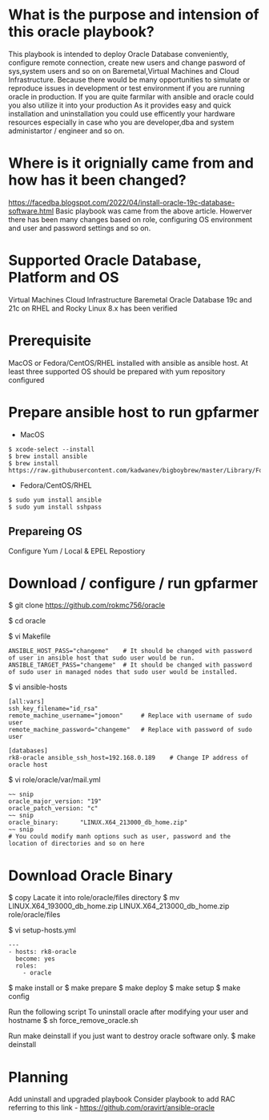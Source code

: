 # What is the purpose and intension of this oracle playbook?
This playbook is intended to deploy Oracle Database conveniently, configure remote connection, create new users and change pasword of sys,system users and so on on Baremetal,Virtual Machines and Cloud Infrastructure.
Because there would be many opportunities to simulate or reproduce issues in development or test environment if you are running oracle in production. If you are quite farmilar with ansible and oracle could you also utilize it into your production
As it provides easy and quick installation and uninstallation you could use efficently your hardware resources especially in case who you are developer,dba and system administartor / engineer and so on.

# Where is it orignially came from and how has it been changed?
https://facedba.blogspot.com/2022/04/install-oracle-19c-database-software.html
Basic playbook was came from the above article. Howerver there has been many changes based on role, configuring OS environment and user and password settings and so on.

# Supported Oracle Database, Platform and OS
Virtual Machines
Cloud Infrastructure
Baremetal
Oracle Database 19c and 21c on RHEL and Rocky Linux 8.x has been verified

# Prerequisite
MacOS or Fedora/CentOS/RHEL installed with ansible as ansible host.
At least three supported OS should be prepared with yum repository configured

# Prepare ansible host to run gpfarmer
* MacOS
~~~
$ xcode-select --install
$ brew install ansible
$ brew install https://raw.githubusercontent.com/kadwanev/bigboybrew/master/Library/Formula/sshpass.rb
~~~

* Fedora/CentOS/RHEL
~~~
$ sudo yum install ansible
$ sudo yum install sshpass
~~~

## Prepareing OS
Configure Yum / Local & EPEL Repostiory

# Download / configure / run gpfarmer
$ git clone https://github.com/rokmc756/oracle

$ cd oracle

$ vi Makefile
~~~
ANSIBLE_HOST_PASS="changeme"    # It should be changed with password of user in ansible host that sudo user would be run.
ANSIBLE_TARGET_PASS="changeme"  # It should be changed with password of sudo user in managed nodes that sudo user would be installed.
~~~

$ vi ansible-hosts
~~~
[all:vars]
ssh_key_filename="id_rsa"
remote_machine_username="jomoon"     # Replace with username of sudo user
remote_machine_password="changeme"   # Replace with password of sudo user

[databases]
rk8-oracle ansible_ssh_host=192.168.0.189    # Change IP address of oracle host
~~~

$ vi role/oracle/var/mail.yml
~~~
~~ snip
oracle_major_version: "19"
oracle_patch_version: "c"
~~ snip
oracle_binary:      "LINUX.X64_213000_db_home.zip"
~~ snip
# You could modify manh options such as user, password and the location of directories and so on here
~~~

# Download Oracle Binary 
$ copy 
Lacate it into role/oracle/files directory
$ mv LINUX.X64_193000_db_home.zip LINUX.X64_213000_db_home.zip role/oracle/files

$ vi setup-hosts.yml
~~~
---
- hosts: rk8-oracle
  become: yes
  roles:
    - oracle
~~~
$ make install
or
$ make prepare
$ make deploy
$ make setup
$ make config

Run the following script To uninstall oracle after modifying your user and hostname
$ sh force_remove_oracle.sh

Run make deinstall if you just want to destroy oracle software only.
$ make deinstall

# Planning
Add uninstall and upgraded playbook
Consider playbook to add RAC referring to this link - https://github.com/oravirt/ansible-oracle
